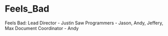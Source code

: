 # Feels_Bad

Feels Bad:
  Lead Director - Justin Saw
  Programmers - Jason, Andy, Jeffery, Max
  Document Coordinator - Andy
